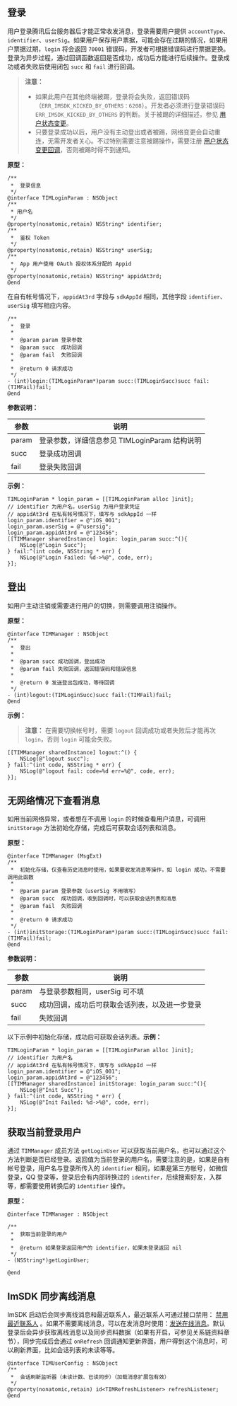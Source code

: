 ## 登录

用户登录腾讯后台服务器后才能正常收发消息，登录需要用户提供 `accountType`、`identifier`、`userSig`。如果用户保存用户票据，可能会存在过期的情况，如果用户票据过期，`login` 将会返回 `70001` 错误码，开发者可根据错误码进行票据更换。登录为异步过程，通过回调函数返回是否成功，成功后方能进行后续操作。登录成功或者失败后使用闭包 `succ` 和 `fail` 进行回调。

> **注意：**
>- 如果此用户在其他终端被踢，登录将会失败，返回错误码（`ERR_IMSDK_KICKED_BY_OTHERS：6208`）。开发者必须进行登录错误码 `ERR_IMSDK_KICKED_BY_OTHERS` 的判断。关于被踢的详细描述，参见 [用户状态变更](/doc/product/269/9148#5.-.E7.94.A8.E6.88.B7.E7.8A.B6.E6.80.81.E5.8F.98.E6.9B.B4)。
>- 只要登录成功以后，用户没有主动登出或者被踢，网络变更会自动重连，无需开发者关心。不过特别需要注意被踢操作，需要注册 [用户状态变更回调](/doc/product/269/9148#5.-.E7.94.A8.E6.88.B7.E7.8A.B6.E6.80.81.E5.8F.98.E6.9B.B4)，否则被踢时得不到通知。

**原型：**

```
/**
 *  登录信息
 */
@interface TIMLoginParam : NSObject
/**
 * 用户名
 */
@property(nonatomic,retain) NSString* identifier;
/**
 *  鉴权 Token
 */
@property(nonatomic,retain) NSString* userSig;
/**
 *  App 用户使用 OAuth 授权体系分配的 Appid
 */
@property(nonatomic,retain) NSString* appidAt3rd;
@end
```

在自有帐号情况下，`appidAt3rd` 字段与 `sdkAppId` 相同，其他字段 `identifier`、`userSig` 填写相应内容。

```
/**
 *  登录
 *
 *  @param param 登录参数
 *  @param succ  成功回调
 *  @param fail  失败回调
 *
 *  @return 0 请求成功
 */
- (int)login:(TIMLoginParam*)param succ:(TIMLoginSucc)succ fail:(TIMFail)fail;
@end
```

**参数说明：**

参数|说明
---|---
param | 登录参数，详细信息参见 TIMLoginParam 结构说明
succ | 登录成功回调
fail | 登录失败回调

**示例：**

```
TIMLoginParam * login_param = [[TIMLoginParam alloc ]init];
// identifier 为用户名，userSig 为用户登录凭证
// appidAt3rd 在私有帐号情况下，填写与 sdkAppId 一样
login_param.identifier = @"iOS_001";
login_param.userSig = @"usersig";
login_param.appidAt3rd = @"123456";
[[TIMManager sharedInstance] login: login_param succ:^(){
    NSLog(@"Login Succ");
} fail:^(int code, NSString * err) {
    NSLog(@"Login Failed: %d->%@", code, err);
}];
```

## 登出

如用户主动注销或需要进行用户的切换，则需要调用注销操作。

**原型：**

```
@interface TIMManager : NSObject
/**
 *  登出
 *
 *  @param succ 成功回调，登出成功
 *  @param fail 失败回调，返回错误码和错误信息
 *
 *  @return 0 发送登出包成功，等待回调
 */
- (int)logout:(TIMLoginSucc)succ fail:(TIMFail)fail; 
@end
```

**示例：**

> **注意：**
> 在需要切换帐号时，需要 `logout` 回调成功或者失败后才能再次 `login`，否则 `login` 可能会失败。

```
[[TIMManager sharedInstance] logout:^() {
    NSLog(@"logout succ");
} fail:^(int code, NSString * err) {
    NSLog(@"logout fail: code=%d err=%@", code, err);
}];
```

## 无网络情况下查看消息

如用当前网络异常，或者想在不调用 `login` 的时候查看用户消息，可调用 `initStorage` 方法初始化存储，完成后可获取会话列表和消息。

**原型：**

```
@interface TIMManager (MsgExt)
/**
 *  初始化存储，仅查看历史消息时使用，如果要收发消息等操作，如 login 成功，不需要调用此函数
 *
 *  @param param 登录参数（userSig 不用填写）
 *  @param succ  成功回调，收到回调时，可以获取会话列表和消息
 *  @param fail  失败回调
 *
 *  @return 0 请求成功
 */
- (int)initStorage:(TIMLoginParam*)param succ:(TIMLoginSucc)succ fail:(TIMFail)fail; 
@end
```

**参数说明：**

| 参数 | 说明 |
| --- | --- |
| param | 与登录参数相同，userSig 可不填 |
| succ | 成功回调，成功后可获取会话列表，以及进一步登录 |
| fail | 失败回调 |

以下示例中初始化存储，成功后可获取会话列表。**示例：**

```
TIMLoginParam * login_param = [[TIMLoginParam alloc ]init]; 
// identifier 为用户名
// appidAt3rd 在私有帐号情况下，填写与 sdkAppId 一样
login_param.identifier = @"iOS_001";
login_param.appidAt3rd = @"123456";
[[TIMManager sharedInstance] initStorage: login_param succ:^(){
    NSLog(@"Init Succ");
} fail:^(int code, NSString * err) {
    NSLog(@"Init Failed: %d->%@", code, err);
}];
```

## 获取当前登录用户

通过 `TIMManager` 成员方法 `getLoginUser` 可以获取当前用户名，也可以通过这个方法判断是否已经登录。返回值为当前登录的用户名，需要注意的是，如果是自有帐号登录，用户名与登录所传入的 `identifier` 相同，如果是第三方帐号，如微信登录，QQ 登录等，登录后会有内部转换过的 `identifer`，后续搜索好友，入群等，都需要使用转换后的 `identifier` 操作。

**原型：**

```
@interface TIMManager : NSObject
 
/**
 *  获取当前登录的用户
 *
 *  @return 如果登录返回用户的 identifier，如果未登录返回 nil
 */
- (NSString*)getLoginUser;
 
@end
```

## ImSDK 同步离线消息

ImSDK 启动后会同步离线消息和最近联系人，最近联系人可通过接口禁用： [禁用最近联系人](/doc/product/269/9150#4.2-.E6.9C.80.E8.BF.91.E8.81.94.E7.B3.BB.E4.BA.BA.E6.BC.AB.E6.B8.B8) 。如果不需要离线消息，可以在发消息时使用：[发送在线消息](/doc/product/269/9150#1.10-.E5.9C.A8.E7.BA.BF.E6.B6.88.E6.81.AF)。默认登录后会异步获取离线消息以及同步资料数据（如果有开启，可参见关系链资料章节），同步完成后会通过 `onRefresh` 回调通知更新界面，用户得到这个消息时，可以刷新界面，比如会话列表的未读等等。

```
@interface TIMUserConfig : NSObject
/**
 *  会话刷新监听器（未读计数、已读同步）（加载消息扩展包有效）
 */
@property(nonatomic,retain) id<TIMRefreshListener> refreshListener;
@end
```